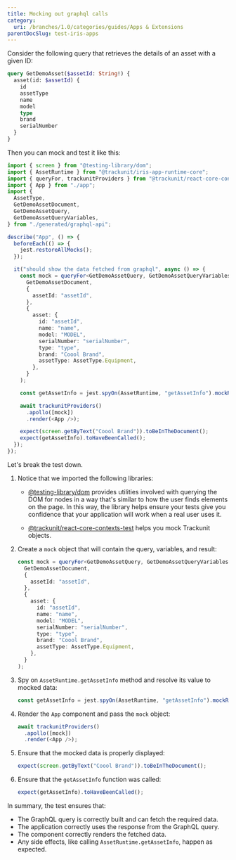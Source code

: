```yaml
---
title: Mocking out graphql calls
category:
  uri: /branches/1.0/categories/guides/Apps & Extensions
parentDocSlug: test-iris-apps
---
```


Consider the following query that retrieves the details of an asset with a given ID:

```graphql
query GetDemoAsset($assetId: String!) {
  asset(id: $assetId) {
    id
    assetType
    name
    model
    type
    brand
    serialNumber
  }
}
```

Then you can mock and test it like this:

```typescript
import { screen } from "@testing-library/dom";
import { AssetRuntime } from "@trackunit/iris-app-runtime-core";
import { queryFor, trackunitProviders } from "@trackunit/react-core-contexts-test";
import { App } from "./app";
import {
  AssetType,
  GetDemoAssetDocument,
  GetDemoAssetQuery,
  GetDemoAssetQueryVariables,
} from "./generated/graphql-api";

describe("App", () => {
  beforeEach(() => {
    jest.restoreAllMocks();
  });

  it("should show the data fetched from graphql", async () => {
    const mock = queryFor<GetDemoAssetQuery, GetDemoAssetQueryVariables>(
      GetDemoAssetDocument,
      {
        assetId: "assetId",
      },
      {
        asset: {
          id: "assetId",
          name: "name",
          model: "MODEL",
          serialNumber: "serialNumber",
          type: "type",
          brand: "Coool Brand",
          assetType: AssetType.Equipment,
        },
      }
    );

    const getAssetInfo = jest.spyOn(AssetRuntime, "getAssetInfo").mockResolvedValue({ assetId: "assetId" });

    await trackunitProviders()
      .apollo([mock])
      .render(<App />);

    expect(screen.getByText("Coool Brand")).toBeInTheDocument();
    expect(getAssetInfo).toHaveBeenCalled();
  });
});
```

Let's break the test down.
1. Notice that we imported the following libraries:
    - [@testing-library/dom](https://www.npmjs.com/package/@testing-library/dom) provides utilities involved with querying the DOM for nodes in a way that's similar to how the user finds elements on the page. In this way, the library helps ensure your tests give you confidence that your application will work when a real user uses it.

    - [@trackunit/react-core-contexts-test](https://www.npmjs.com/package/@trackunit/react-core-contexts-test) helps you mock Trackunit objects.

2. Create a `mock` object that will contain the query, variables, and result:

    ```typescript
    const mock = queryFor<GetDemoAssetQuery, GetDemoAssetQueryVariables>(
      GetDemoAssetDocument,
      {
        assetId: "assetId",
      },
      {
        asset: {
          id: "assetId",
          name: "name",
          model: "MODEL",
          serialNumber: "serialNumber",
          type: "type",
          brand: "Coool Brand",
          assetType: AssetType.Equipment,
        },
      }
    );
    ```

2. Spy on `AssetRuntime.getAssetInfo` method and resolve its value to mocked data:

    ```typescript
    const getAssetInfo = jest.spyOn(AssetRuntime, "getAssetInfo").mockResolvedValue({ assetId: "assetId" });
    ```

3. Render the `App` component and pass the `mock` object:

    ```typescript
    await trackunitProviders()
      .apollo([mock])
      .render(<App />);
    ```

4. Ensure that the mocked data is properly displayed:

    ```typescript
    expect(screen.getByText("Coool Brand")).toBeInTheDocument();
    ```

5. Ensure that the `getAssetInfo` function was called:

    ```typescript
    expect(getAssetInfo).toHaveBeenCalled();
    ```

In summary, the test ensures that:
- The GraphQL query is correctly built and can fetch the required data.
- The application correctly uses the response from the GraphQL query.
- The component correctly renders the fetched data.
- Any side effects, like calling `AssetRuntime.getAssetInfo`, happen as expected.